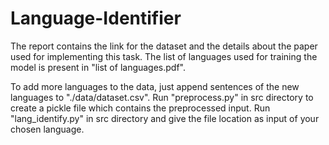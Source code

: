 # Language-Identifier

The report contains the link for the dataset and the details about the paper used for implementing this task. The list of languages used for training the model is present in "list of languages.pdf".

To add more languages to the data, just append sentences of the new languages to "./data/dataset.csv". Run "preprocess.py" in src directory to create a pickle file which contains the preprocessed input. Run "lang_identify.py" in src directory and give the file location as input of your chosen language.  
